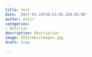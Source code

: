 ```yaml
---
title: test
date: '2017-01-24T20:53:05.104-03:00'
author: Autor
categories:
- Noticias
description: Descripcion
image: 2015/mes/imagen.jpg
draft: true

---
```

